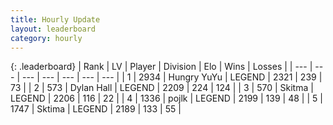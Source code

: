 ```yaml
---
title: Hourly Update
layout: leaderboard
category: hourly
---
```


{: .leaderboard}
| Rank | LV | Player | Division | Elo | Wins | Losses |
| --- | --- | --- | --- | --- | --- | --- |
| <span data-change="0">1</span> | 2934 | <span title="ID: 164871">Hungry YuYu</span> | LEGEND | <span data-change="0">2321</span> | <span data-change="0">239</span> | <span data-change="0">73</span> |
| <span data-change="0">2</span> | 573 | <span title="ID: 174294">Dylan Hall</span> | LEGEND | <span data-change="0">2209</span> | <span data-change="0">224</span> | <span data-change="0">124</span> |
| <span data-change="0">3</span> | 570 | <span title="ID: 402846">Skitma</span> | LEGEND | <span data-change="0">2206</span> | <span data-change="0">116</span> | <span data-change="0">22</span> |
| <span data-change="2">4</span> | 1336 | <span title="ID: 4783">pojlk</span> | LEGEND | <span data-change="19">2199</span> | <span data-change="3">139</span> | <span data-change="0">48</span> |
| <span data-change="-1">5</span> | 1747 | <span title="ID: 353063">Sktima</span> | LEGEND | <span data-change="0">2189</span> | <span data-change="0">133</span> | <span data-change="0">55</span> |